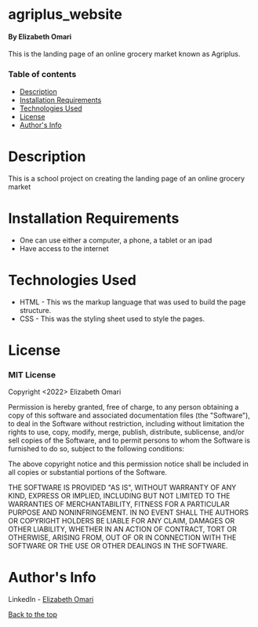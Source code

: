 # agriplus_website

#### By Elizabeth Omari

This is the landing page of an online grocery market known as Agriplus.

### Table of contents

+ [Description](#description) 
+ [Installation Requirements](#installation-requirements)
+ [Technologies Used](#technologies-used)
+ [License](#license)
+ [Author's Info](#authors-info)

# Description
<p> This is a school project on creating the landing page of an online grocery market</p>


# Installation Requirements
- One can use either a computer, a phone, a tablet or an ipad
- Have access to the internet


# Technologies Used
- HTML - This ws the markup language that was used to build the page structure.
- CSS - This was the styling sheet used to style the pages.

# License

### MIT License
Copyright <2022> Elizabeth Omari

Permission is hereby granted, free of charge, to any person obtaining a copy of this software and associated documentation files (the "Software"), to deal in the Software without restriction, including without limitation the rights to use, copy, modify, merge, publish, distribute, sublicense, and/or sell copies of the Software, and to permit persons to whom the Software is furnished to do so, subject to the following conditions:

The above copyright notice and this permission notice shall be included in all copies or substantial portions of the Software.

THE SOFTWARE IS PROVIDED "AS IS", WITHOUT WARRANTY OF ANY KIND, EXPRESS OR IMPLIED, INCLUDING BUT NOT LIMITED TO THE WARRANTIES OF MERCHANTABILITY, FITNESS FOR A PARTICULAR PURPOSE AND NONINFRINGEMENT. IN NO EVENT SHALL THE AUTHORS OR COPYRIGHT HOLDERS BE LIABLE FOR ANY CLAIM, DAMAGES OR OTHER LIABILITY, WHETHER IN AN ACTION OF CONTRACT, TORT OR OTHERWISE, ARISING FROM, OUT OF OR IN CONNECTION WITH THE SOFTWARE OR THE USE OR OTHER DEALINGS IN THE SOFTWARE.

# Author's Info

LinkedIn - [Elizabeth Omari](https://www.linkedin.com/in/elizabeth-omari-1a90b9103/)

[Back to the top](#agriplus_website)